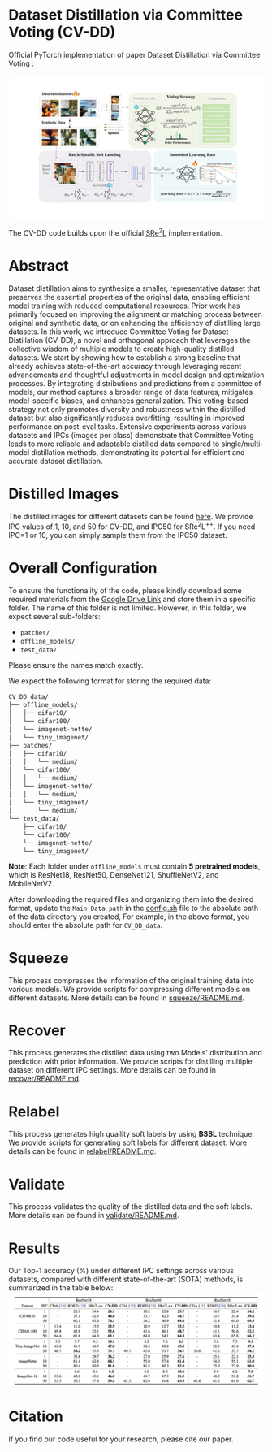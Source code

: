 # Dataset Distillation via Committee Voting (CV-DD)

Official PyTorch implementation of paper Dataset Distillation via Committee Voting  :

![Overview](./img/overview.png)

The CV-DD code builds upon the official [SRe<sup>2</sup>L](https://github.com/VILA-Lab/SRe2L/tree/main/SRe2L) implementation.


# Abstract
Dataset distillation aims to synthesize a smaller, representative dataset that preserves the essential properties of the original data, enabling efficient model training with reduced computational resources. Prior work has primarily focused on improving the alignment or matching process between original and synthetic data, or on enhancing the efficiency of distilling large datasets. In this work, we introduce Committee Voting for Dataset Distillation (CV-DD), a novel and orthogonal approach that leverages the collective wisdom of multiple models to create high-quality distilled datasets. We start by showing how to establish a strong baseline that already achieves state-of-the-art accuracy through leveraging recent advancements and thoughtful adjustments in model design and optimization processes. By integrating distributions and predictions from a committee of models, our method captures a broader range of data features, mitigates model-specific biases, and enhances generalization. This voting-based strategy not only promotes diversity and robustness within the distilled dataset but also significantly reduces overfitting, resulting in improved performance on post-eval tasks. Extensive experiments across various datasets and IPCs (images per class) demonstrate that Committee Voting leads to more reliable and adaptable distilled data compared to single/multi-model distillation methods, demonstrating its potential for efficient and accurate dataset distillation.

# Distilled Images
The distilled images for different datasets can be found [here](https://drive.google.com/drive/folders/1DHFe43l-R0GZR9poAP5YjAFzhaBtUw2a?usp=drive_link). We provide IPC values of 1, 10, and 50 for CV-DD, and IPC50 for $\text{SRe}^2\text{L}^{++}$. If you need IPC=1 or 10, you can simply sample them from the IPC50 dataset.

# Overall Configuration
To ensure the functionality of the code, please kindly download some required materials from the [Google Drive Link](https://drive.google.com/drive/folders/1TQ8B2S8CGoMTt175a-wVN-iiLLzD3oz8?usp=drive_link) and store them in a specific folder. The name of this folder is not limited. However, in this folder, we expect several sub-folders:

- `patches/`
- `offline_models/`
- `test_data/`

Please ensure the names match exactly.

We expect the following format for storing the required data:

```plaintext
CV_DD_data/
├── offline_models/
│   ├── cifar10/
│   └── cifar100/
│   └── imagenet-nette/
│   └── tiny_imagenet/
├── patches/
│   ├── cifar10/
│   │   └── medium/
│   └── cifar100/
│   │   └── medium/
│   └── imagenet-nette/
│   │   └── medium/
│   └── tiny_imagenet/
│       └── medium/
└── test_data/
    ├── cifar10/
    └── cifar100/
    └── imagenet-nette/
    └── tiny_imagenet/
```


**Note**: Each folder under `offline_models` must contain **5 pretrained models**, which is ResNet18, ResNet50, DenseNet121, ShuffleNetV2, and MobileNetV2. 

After downloading the required files and organizing them into the desired format, update the `Main_Data_path` in the [config.sh](./config.sh) file to the absolute path of the data directory you created, For example, in the above format, you should enter the absolute path for `CV_DD_data`.


# Squeeze
This process compresses the information of the original training data into various models. We provide scripts for compressing different models on different datasets. More details can be found in [squeeze/README.md](squeeze/README.md).

# Recover
This process generates the distilled data using two Models' distribution and prediction with prior information. We provide scripts for distilling multiple dataset on different IPC settings. More details can be found in [recover/README.md](recover/README.md).

# Relabel
This process generates high quaility soft labels by using **BSSL** technique. We provide scripts for generating soft labels for different dataset. More details can be found in [relabel/README.md](relabel/README.md).

# Validate
This process validates the quality of the distilled data and the soft labels. More details can be found in [validate/README.md](validate/README.md).

# Results
Our Top-1 accuracy (%) under different IPC settings across various datasets, compared with different state-of-the-art (SOTA) methods, is summarized in the table below:
![Overview](./img/result.png)

# Citation

If you find our code useful for your research, please cite our paper.

```
```

